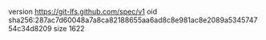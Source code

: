 version https://git-lfs.github.com/spec/v1
oid sha256:287ac7d60048a7a8ca82188655aa6ad8c8e981ac8e2089a534574754c34d8209
size 1622
